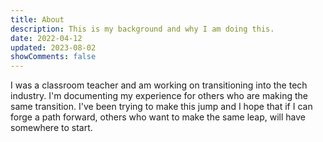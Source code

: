```yaml
---
title: About
description: This is my background and why I am doing this.
date: 2022-04-12
updated: 2023-08-02
showComments: false
---
```


I was a classroom teacher and am working on transitioning into the tech industry. I'm documenting my experience for others who are making the same transition. I've been trying to make this jump and I hope that if I can forge a path forward, others who want to make the same leap, will have somewhere to start.

